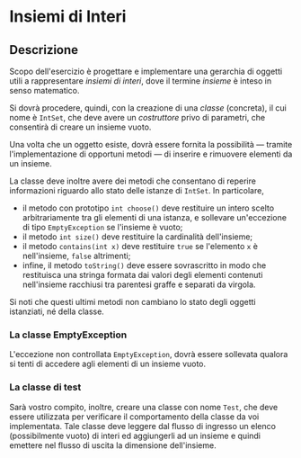 # Insiemi di Interi

## Descrizione

Scopo dell'esercizio è progettare e implementare una gerarchia di oggetti utili
a rappresentare *insiemi di interi*, dove il termine *insieme* è inteso in senso
matematico.

Si dovrà procedere, quindi, con la creazione di una *classe* (concreta), il cui
nome è `IntSet`, che deve avere un *costruttore* privo di parametri, che
consentirà di creare un insieme vuoto.

Una volta che un oggetto esiste, dovrà essere fornita la possibilità — tramite
l'implementazione di opportuni metodi — di inserire e rimuovere elementi da un
insieme.

La classe deve inoltre avere dei metodi che consentano di reperire informazioni
riguardo allo stato delle istanze di `IntSet`. In particolare,

 * il metodo con prototipo `int choose()` deve restituire un intero scelto
   arbitrariamente tra gli elementi di una istanza, e sollevare un'eccezione di
   tipo `EmptyException` se l'insieme è vuoto;
 * il metodo `int size()` deve restituire la cardinalità dell'insieme;
 * il metodo `contains(int x)` deve restituire `true` se l'elemento `x` è
   nell'insieme, `false` altrimenti;
 * infine, il metodo `toString()` deve essere sovrascritto in modo che
   restituisca una stringa formata dai valori degli elementi contenuti
   nell'insieme racchiusi tra parentesi graffe e separati da virgola.

Si noti che questi ultimi metodi non cambiano lo stato degli oggetti istanziati,
né della classe.

### La classe EmptyException

L'eccezione non controllata `EmptyException`, dovrà essere sollevata qualora si
tenti di accedere agli elementi di un insieme vuoto.

### La classe di test

Sarà vostro compito, inoltre, creare una classe con nome `Test`, che deve essere
utilizzata per verificare il comportamento della classe da voi implementata.
Tale classe deve leggere dal flusso di ingresso un elenco (possibilmente vuoto)
di interi ed aggiungerli ad un insieme e quindi emettere nel flusso di uscita la
dimensione dell'insieme.
